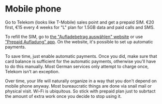 # Mobile phone

Go to Telekom (looks like T-Mobile) sales point and get a prepaid SIM. €20
first, €15 every 4 weeks for "L" plan for 1.5GB data and paid calls and SMS.

To refill the SIM, go to [the "Aufladebetrag auswählen"
website](https://www.telekomaufladen.de/) or use ["Prepaid Aufladung"
app](https://itunes.apple.com/de/app/prepaid-aufladung/id881818215?mt=8). On the
website, it's possible to set up automatic payments.

To save time, just enable automatic payments. Once you did, make sure that card
balance is sufficient for the automatic payments, otherwise you'll have to do
this manually. Most German services only attempt to charge once, Telekom isn't
an exception.

Over time, your life will naturally organize in a way that you don't depend on
mobile phone anyway. Most bureaucratic things are done via snail mail or
physical visit. Wi-Fi is ubiquitous. So stick with prepaid plan just to subrtact
the amount of extra work once you decide to stop using it.
